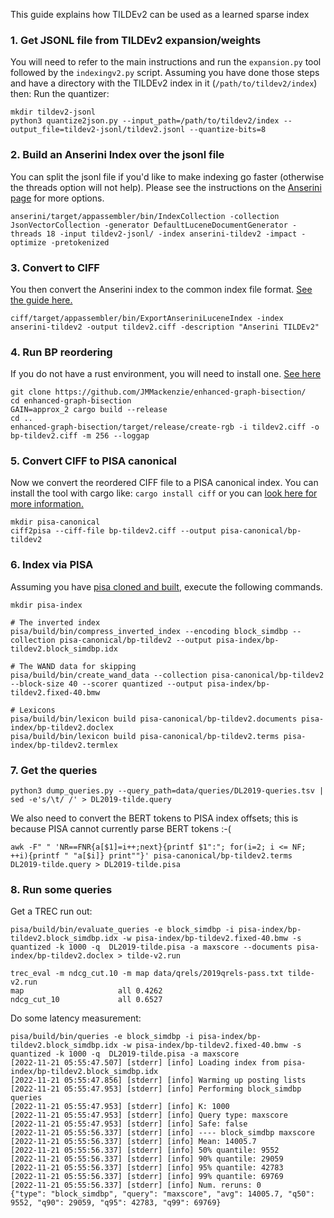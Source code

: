 This guide explains how TILDEv2 can be used as a learned sparse index

### 1. Get JSONL file from TILDEv2 expansion/weights
You will need to refer to the main instructions and run the `expansion.py` tool followed by the `indexingv2.py` script. 
Assuming you have done those steps and have a directory with the TILDEv2 index in it (`/path/to/tildev2/index`) then:
Run the quantizer:
```
mkdir tildev2-jsonl
python3 quantize2json.py --input_path=/path/to/tildev2/index --output_file=tildev2-jsonl/tildev2.jsonl --quantize-bits=8
```

### 2. Build an Anserini Index over the jsonl file
You can split the jsonl file if you'd like to make indexing go faster (otherwise the threads option will not help).
Please see the instructions on the [Anserini page](https://github.com/castorini/anserini) for more options.
```
anserini/target/appassembler/bin/IndexCollection -collection JsonVectorCollection -generator DefaultLuceneDocumentGenerator -threads 18 -input tildev2-jsonl/ -index anserini-tildev2 -impact -optimize -pretokenized
```

### 3. Convert to CIFF
You then convert the Anserini index to the common index file format. [See the guide here.](https://github.com/osirrc/ciff)
```
ciff/target/appassembler/bin/ExportAnseriniLuceneIndex -index anserini-tildev2 -output tildev2.ciff -description "Anserini TILDEv2"
```

### 4. Run BP reordering
If you do not have a rust environment, you will need to install one. [See here](https://www.rust-lang.org/tools/install)
```
git clone https://github.com/JMMackenzie/enhanced-graph-bisection/
cd enhanced-graph-bisection
GAIN=approx_2 cargo build --release
cd ..
enhanced-graph-bisection/target/release/create-rgb -i tildev2.ciff -o bp-tildev2.ciff -m 256 --loggap
```

### 5. Convert CIFF to PISA canonical
Now we convert the reordered CIFF file to a PISA canonical index.
You can install the tool with cargo like: `cargo install ciff` or you can [look here for more information.](https://github.com/pisa-engine/ciff)
```
mkdir pisa-canonical
ciff2pisa --ciff-file bp-tildev2.ciff --output pisa-canonical/bp-tildev2
```

### 6. Index via PISA
Assuming you have [pisa cloned and built](https://github.com/pisa-engine/pisa/), execute the following commands.
```
mkdir pisa-index

# The inverted index
pisa/build/bin/compress_inverted_index --encoding block_simdbp --collection pisa-canonical/bp-tildev2 --output pisa-index/bp-tildev2.block_simdbp.idx

# The WAND data for skipping
pisa/build/bin/create_wand_data --collection pisa-canonical/bp-tildev2 --block-size 40 --scorer quantized --output pisa-index/bp-tildev2.fixed-40.bmw

# Lexicons
pisa/build/bin/lexicon build pisa-canonical/bp-tildev2.documents pisa-index/bp-tildev2.doclex
pisa/build/bin/lexicon build pisa-canonical/bp-tildev2.terms pisa-index/bp-tildev2.termlex
```

### 7. Get the queries
```
python3 dump_queries.py --query_path=data/queries/DL2019-queries.tsv | sed -e's/\t/ /' > DL2019-tilde.query
```

We also need to convert the BERT tokens to PISA index offsets; this is because PISA cannot currently parse BERT tokens :-(
```
awk -F" " 'NR==FNR{a[$1]=i++;next}{printf $1":"; for(i=2; i <= NF; ++i){printf " "a[$i]} print""}' pisa-canonical/bp-tildev2.terms DL2019-tilde.query > DL2019-tilde.pisa
```

### 8. Run some queries
Get a TREC run out:
```
pisa/build/bin/evaluate_queries -e block_simdbp -i pisa-index/bp-tildev2.block_simdbp.idx -w pisa-index/bp-tildev2.fixed-40.bmw -s quantized -k 1000 -q  DL2019-tilde.pisa -a maxscore --documents pisa-index/bp-tildev2.doclex > tilde-v2.run

trec_eval -m ndcg_cut.10 -m map data/qrels/2019qrels-pass.txt tilde-v2.run
map                   	all	0.4262
ndcg_cut_10           	all	0.6527

```

Do some latency measurement:
```
pisa/build/bin/queries -e block_simdbp -i pisa-index/bp-tildev2.block_simdbp.idx -w pisa-index/bp-tildev2.fixed-40.bmw -s quantized -k 1000 -q  DL2019-tilde.pisa -a maxscore
[2022-11-21 05:55:47.507] [stderr] [info] Loading index from pisa-index/bp-tildev2.block_simdbp.idx
[2022-11-21 05:55:47.856] [stderr] [info] Warming up posting lists
[2022-11-21 05:55:47.953] [stderr] [info] Performing block_simdbp queries
[2022-11-21 05:55:47.953] [stderr] [info] K: 1000
[2022-11-21 05:55:47.953] [stderr] [info] Query type: maxscore
[2022-11-21 05:55:47.953] [stderr] [info] Safe: false
[2022-11-21 05:55:56.337] [stderr] [info] ---- block_simdbp maxscore
[2022-11-21 05:55:56.337] [stderr] [info] Mean: 14005.7
[2022-11-21 05:55:56.337] [stderr] [info] 50% quantile: 9552
[2022-11-21 05:55:56.337] [stderr] [info] 90% quantile: 29059
[2022-11-21 05:55:56.337] [stderr] [info] 95% quantile: 42783
[2022-11-21 05:55:56.337] [stderr] [info] 99% quantile: 69769
[2022-11-21 05:55:56.337] [stderr] [info] Num. reruns: 0
{"type": "block_simdbp", "query": "maxscore", "avg": 14005.7, "q50": 9552, "q90": 29059, "q95": 42783, "q99": 69769}

```
